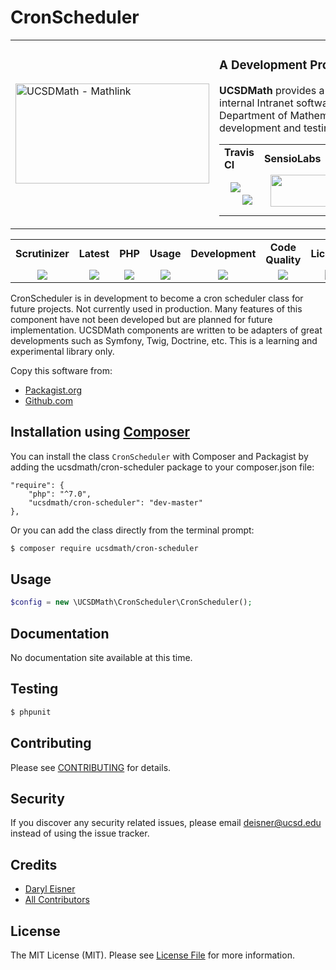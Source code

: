 # CronScheduler
<table border="0">
  <tr>
    <td width="310"><img height="160" width="310"alt="UCSDMath - Mathlink" src="https://github.com/ucsdmath/Testing/blob/master/ucsdmath-logo.png"></td>
    <td><h3>A Development Project in PHP</h3><p><strong>UCSDMath</strong> provides a testing framework for general internal Intranet software applications for the UCSD, Department of Mathematics. This is used for development and testing only. [not for production]</p>

<table width="550"><tr><td width="120"><b>Travis CI</b></td><td width="250"><b>SensioLabs</b></td><td width="180"><b>Dependencies</b></td></tr><tr>
    <td width="120" align="center">
        <a href="https://travis-ci.org/ucsdmath/CronScheduler">
        <img src="https://travis-ci.org/ucsdmath/CronScheduler.svg?branch=master" style="float: left; margin: 0px 0px 10px 10px;"></a><br>
        <a href="https://www.codacy.com/app/ucsdmath-project/CronScheduler">
        <img src="https://api.codacy.com/project/badge/Grade/66d3193e67b04916ae8fb2d7e4d09c83"></a></td>
    <td width="250" align="center">
        <a href="https://insight.sensiolabs.com/projects/9d49692d-22b1-4210-8792-a9561465828b">
        <img src="https://insight.sensiolabs.com/projects/9d49692d-22b1-4210-8792-a9561465828b/big.png" style="float: right; margin: 0px 0px 10px 10px;" width="212" height="51"></a></td>
    <td width="180" align="center">
        <a href="https://www.versioneye.com/user/projects/577fb9b85bb13900384143e2">
        <img src="https://www.versioneye.com/user/projects/577fb9b85bb13900384143e2/badge.png?style=flat" style="float:left;margin:0px 0px 10px 10px;"></a><br>
        <a href="https://codeclimate.com/github/ucsdmath/CronScheduler">
        <img src="https://codeclimate.com/github/ucsdmath/CronScheduler/badges/gpa.svg"></a>
</td></tr></table></td></tr></table>
<table width="880"><tr><td width="116" align="center"><b>Scrutinizer</b></td><td width="112" align="center"><b>Latest</b></td><td width="108" align="center"><b>PHP</b></td><td width="150" align="center"><b>Usage</b></td><td width="142" align="center"><b>Development</b></td><td width="142" align="center"><b>Code Quality</b></td><td width="110" align="center"><b>License</b></td></tr><tr>
    <td valign="top" width="116" align="center">
        <a href="https://scrutinizer-ci.com/g/ucsdmath/CronScheduler/build-status/master">
        <img src="https://scrutinizer-ci.com/g/ucsdmath/CronScheduler/badges/build.png?b=master"></a></td>
    <td valign="top" width="112" align="center">
        <a href="https://packagist.org/packages/ucsdmath/cron-scheduler">
        <img src="https://poser.pugx.org/ucsdmath/cron-scheduler/v/stable"></a></td>
    <td valign="top" width="108" align="center">
        <a href="https://php.net/">
        <img src="https://img.shields.io/badge/php-%3E%3D%207.0-8892BF.svg"></a></td>
    <td valign="top" width="150" align="center">
        <a href="https://packagist.org/packages/ucsdmath/cron-scheduler">
        <img src="https://poser.pugx.org/ucsdmath/cron-scheduler/downloads"></a></td>
    <td valign="top" width="142" align="center">
        <a href="https://packagist.org/packages/ucsdmath/cron-scheduler">
        <img src="https://poser.pugx.org/ucsdmath/cron-scheduler/v/unstable"></a></td>
    <td valign="top" width="142" align="center">
        <a href="https://scrutinizer-ci.com/g/ucsdmath/CronScheduler/?branch=master">
        <img src="https://scrutinizer-ci.com/g/ucsdmath/CronScheduler/badges/quality-score.png?b=master"></a></td>
    <td valign="top" width="110" align="center">
        <a href="https://packagist.org/packages/ucsdmath/cron-scheduler">
        <img src="https://poser.pugx.org/ucsdmath/cron-scheduler/license"></a></td>
</tr></table>

CronScheduler is in development to become a cron scheduler class for future projects.  Not currently used in production.
Many features of this component have not been developed but are planned for future implementation.  UCSDMath components are written to be adapters of great developments such as Symfony, Twig, Doctrine, etc. This is a learning and experimental library only.

Copy this software from:
- [Packagist.org](https://packagist.org/packages/ucsdmath/CronScheduler)
- [Github.com](https://github.com/ucsdmath/CronScheduler)

## Installation using [Composer](http://getcomposer.org/)
You can install the class ```CronScheduler``` with Composer and Packagist by
adding the ucsdmath/cron-scheduler package to your composer.json file:

```
"require": {
    "php": "^7.0",
    "ucsdmath/cron-scheduler": "dev-master"
},
```
Or you can add the class directly from the terminal prompt:

```bash
$ composer require ucsdmath/cron-scheduler
```

## Usage

``` php
$config = new \UCSDMath\CronScheduler\CronScheduler();
```

## Documentation

No documentation site available at this time.
<!-- [Check out the documentation](http://math.ucsd.edu/~deisner/documentation/CronScheduler/) -->

## Testing

``` bash
$ phpunit
```

## Contributing

Please see [CONTRIBUTING](CONTRIBUTING.md) for details.

## Security

If you discover any security related issues, please email deisner@ucsd.edu instead of using the issue tracker.

## Credits

- [Daryl Eisner](https://github.com/UCSDMath)
- [All Contributors](../../contributors)

## License

The MIT License (MIT). Please see [License File](LICENSE) for more information.
